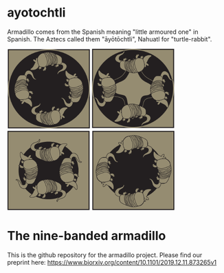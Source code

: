# ayotochtli

Armadillo comes from the Spanish meaning "little armoured one" in Spanish. The Aztecs called them "āyōtōchtli", Nahuatl for "turtle-rabbit". 

<img src="./imgs/quatrefoil.png" width="390" title=""> 

# The nine-banded armadillo 
This is the github repository for the armadillo project. 
Please find our preprint here: https://www.biorxiv.org/content/10.1101/2019.12.11.873265v1




